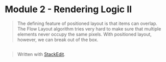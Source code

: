 # Module 2  - Rendering Logic II

> The defining feature of positioned layout is that items can overlap. The Flow Layout algorithm tries very hard to make sure that multiple elements never occupy the same pixels. With positioned layout, however, we can break out of the box.

## 


> Written with [StackEdit](https://stackedit.io/).
<!--stackedit_data:
eyJoaXN0b3J5IjpbMTI3ODk1NzU2OV19
-->